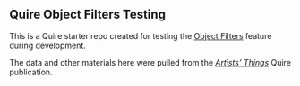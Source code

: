## Quire Object Filters Testing

This is a Quire starter repo created for testing the [Object Filters](https://docs.google.com/document/d/1vMutrHZEK90RdgVLklWd0v_bshwLKCjLH_ThZmGvW90/edit?usp=sharing) feature during development.

The data and other materials here were pulled from the [*Artists’ Things*](https://github.com/thegetty/artists-things/) Quire publication.